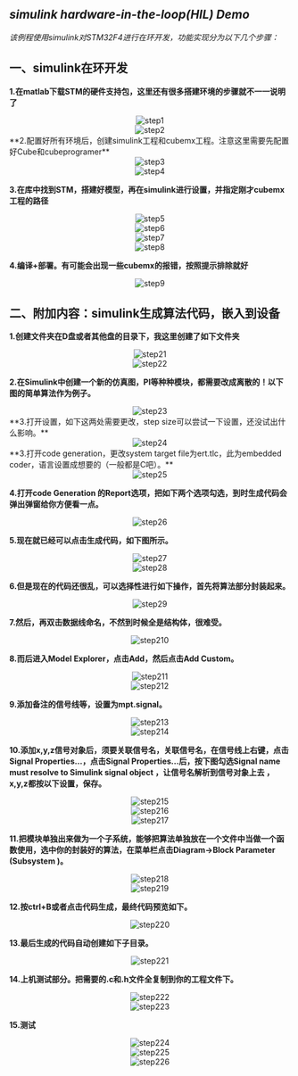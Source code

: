 ## ***simulink hardware-in-the-loop(HIL) Demo***

​	*该例程使用simulink对STM32F4进行在环开发，功能实现分为以下几个步骤：*

## 一、simulink在环开发

**1.在matlab下载STM的硬件支持包，这里还有很多搭建环境的步骤就不一一说明了**

<div align=center>
<img src=".\images\step1.png" alt="step1" style="zoom:100%;" />
</div>

<div align=center>
<img src=".\images\step2.png" alt="step2" style="zoom:100%;" />
</div>
**2.配置好所有环境后，创建simulink工程和cubemx工程。注意这里需要先配置好Cube和cubeprogramer**

<div align=center>
<img src=".\images\step3.png" alt="step3" style="zoom:100%;" />
</div>

<div align=center>
<img src=".\images\step4.png" alt="step4" style="zoom:100%;" />
</div>

**3.在库中找到STM，搭建好模型，再在simulink进行设置，并指定刚才cubemx工程的路径**

<div align=center>
<img src=".\images\step5.png" alt="step5" style="zoom:100%;" />
</div>

<div align=center>
<img src=".\images\step6.png" alt="step6" style="zoom:100%;" />
</div>

<div align=center>
<img src=".\images\step7.png" alt="step7" style="zoom:100%;" />
</div>

<div align=center>
<img src=".\images\step8.png" alt="step8" style="zoom:100%;" />
</div>

**4.编译+部署。有可能会出现一些cubemx的报错，按照提示排除就好**

<div align=center>
<img src=".\images\step9.jpg" alt="step9" style="zoom:100%;" />
</div>



## 二、附加内容：simulink生成算法代码，嵌入到设备

**1.创建文件夹在D盘或者其他盘的目录下，我这里创建了如下文件夹**

<div align=center>
<img src=".\images\step21.jpg" alt="step21" style="zoom:100%;" />
</div>

<div align=center>
<img src=".\images\step22.jpg" alt="step22" style="zoom:100%;" />
</div>

**2.在Simulink中创建一个新的仿真图，PI等种种模块，都需要改成离散的！以下图的简单算法作为例子。**

<div align=center>
<img src=".\images\step23.jpg" alt="step23" style="zoom:100%;" />
</div>
**3.打开设置，如下这两处需要更改，step size可以尝试一下设置，还没试出什么影响。**

<div align=center>
<img src=".\images\step24.jpg" alt="step24" style="zoom:100%;" />
</div>
**3.打开code generation，更改system target file为ert.tlc，此为embedded coder，语言设置成想要的（一般都是C吧）。**

<div align=center>
<img src=".\images\step25.jpg" alt="step25" style="zoom:100%;" />
</div>

**4.打开code Generation 的Report选项，把如下两个选项勾选，到时生成代码会弹出弹窗给你方便看一点。**

<div align=center>
<img src=".\images\step26.jpg" alt="step26" style="zoom:100%;" />
</div>

**5.现在就已经可以点击生成代码，如下图所示。**

<div align=center>
<img src=".\images\step27.jpg" alt="step27" style="zoom:100%;" />
</div>

<div align=center>
<img src=".\images\step28.jpg" alt="step28" style="zoom:100%;" />
</div>

**6.但是现在的代码还很乱，可以选择性进行如下操作，首先将算法部分封装起来。**

<div align=center>
<img src=".\images\step29.jpg" alt="step29" style="zoom:100%;" />
</div>

**7.然后，再双击数据线命名，不然到时候全是结构体，很难受。**

<div align=center>
<img src=".\images\step210.jpg" alt="step210" style="zoom:100%;" />
</div>

**8.而后进入Model Explorer，点击Add，然后点击Add Custom。**

<div align=center>
<img src=".\images\step211.jpg" alt="step211" style="zoom:100%;" />
</div>

<div align=center>
<img src=".\images\step212.jpg" alt="step212" style="zoom:100%;" />
</div>

**9.添加备注的信号线等，设置为mpt.signal。**

<div align=center>
<img src=".\images\step213.jpg" alt="step213" style="zoom:100%;" />
</div>

<div align=center>
<img src=".\images\step214.jpg" alt="step214" style="zoom:100%;" />
</div>

**10.添加x,y,z信号对象后，须要关联信号名，关联信号名，在信号线上右键，点击Signal Properties…，点击Signal Properties…后，按下图勾选Signal name must resolve to Simulink signal object ，让信号名解析到信号对象上去 ，x,y,z都按以下设置，保存。**

<div align=center>
<img src=".\images\step215.jpg" alt="step215" style="zoom:100%;" />
</div>

<div align=center>
<img src=".\images\step216.jpg" alt="step216" style="zoom:100%;" />
</div>

<div align=center>
<img src=".\images\step217.jpg" alt="step217" style="zoom:100%;" />
</div>

**11.把模块单独出来做为一个子系统，能够把算法单独放在一个文件中当做一个函数使用，选中你的封装好的算法，在菜单栏点击Diagram->Block Parameter (Subsystem )。**

<div align=center>
<img src=".\images\step218.jpg" alt="step218" style="zoom:100%;" />
</div>

<div align=center>
<img src=".\images\step219.jpg" alt="step219" style="zoom:100%;" />
</div>

**12.按ctrl+B或者点击代码生成，最终代码预览如下。**

<div align=center>
<img src=".\images\step220.jpg" alt="step220" style="zoom:100%;" />
</div>

**13.最后生成的代码自动创建如下子目录。**

<div align=center>
<img src=".\images\step221.jpg" alt="step221" style="zoom:100%;" />
</div>

**14.上机测试部分。把需要的.c和.h文件全复制到你的工程文件下。**

<div align=center>
<img src=".\images\step222.jpg" alt="step222" style="zoom:100%;" />
</div>

<div align=center>
<img src=".\images\step223.jpg" alt="step223" style="zoom:100%;" />
</div>

**15.测试**

<div align=center>
<img src=".\images\step224.jpg" alt="step224" style="zoom:100%;" />
</div>

<div align=center>
<img src=".\images\step225.jpg" alt="step225" style="zoom:100%;" />
</div>

<div align=center>
<img src=".\images\step226.jpg" alt="step226" style="zoom:100%;" />
</div>
